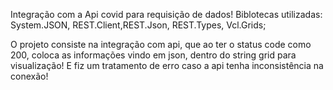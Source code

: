 Integração com a Api covid para requisição de dados!
Biblotecas utilizadas: System.JSON, REST.Client,REST.Json, REST.Types, Vcl.Grids;

O projeto consiste na integração com api, que ao ter o status code como 200, coloca as informações vindo em json, dentro do string grid para visualização!
E fiz um tratamento de erro caso a api tenha inconsistência na conexão!
